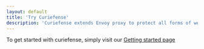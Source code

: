 ```yaml
---
layout: default
title: 'Try Curiefense'
description: 'Curiefense extends Envoy proxy to protect all forms of web traffic: sites, apps, services, and APIs. Includes Bot Management, WAF, application-layer DDoS protection, session profiling, advanced rate limiting, and much more, in a unified open source platform.'
---
```


<div class="hero-nohome">
  <div class="container w-container">
    <div class="hero-row nohome">
      <div class="row flex-vertical w-row">
        <div class="w-col w-col-5">
          <div class="item-vertical level-one first">
            <div class="item-vertical first">
            </div>
            <div class="item-vertical">
              <p class="paragraph hero-paragraph">
                To get started with curiefense, simply visit our <a href="https://docs.curiefense.io/installation/getting-started-with-curiefense">Getting started page</a>
              </p>
            </div>
            <div class="item-vertical level-one last"></div>
          </div>
        </div>
      </div>
    </div>
  </div>
</div>


